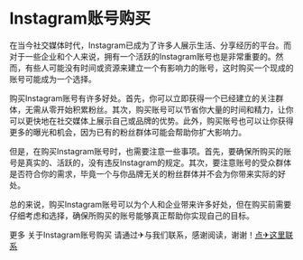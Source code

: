 # Instagram账号购买

在当今社交媒体时代，Instagram已成为了许多人展示生活、分享经历的平台。而对于一些企业和个人来说，拥有一个活跃的Instagram账号也是非常重要的。然而，有些人可能没有时间或资源来建立一个有影响力的账号，这时购买一个现成的账号可能成为一个选择。

购买Instagram账号有许多好处。首先，你可以立即获得一个已经建立的关注群体，无需从零开始积累粉丝。其次，购买账号可以节省你大量的时间和精力，让你可以更快地在社交媒体上展示自己或品牌的优势。此外，购买账号也可以让你获得更多的曝光和机会，因为已有的粉丝群体可能会帮助你扩大影响力。

但是，在购买Instagram账号时，也需要注意一些事项。首先，要确保所购买的账号是真实的、活跃的，没有违反Instagram的规定。其次，要注意账号的受众群体是否符合你的需求，毕竟一个与你品牌无关的粉丝群体并不会为你带来实际的好处。

总的来说，购买Instagram账号可以为个人和企业带来许多好处，但在购买前需要仔细考虑和选择，确保所购买的账号能够真正帮助你实现自己的目标。

更多 关于Instagram账号购买 请通过✈与我们联系，感谢阅读，谢谢！[点✈这里联系](https://sms.k02.cc)